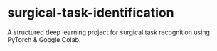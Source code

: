 # surgical-task-identification
A structured deep learning project for surgical task recognition using PyTorch &amp; Google Colab.
